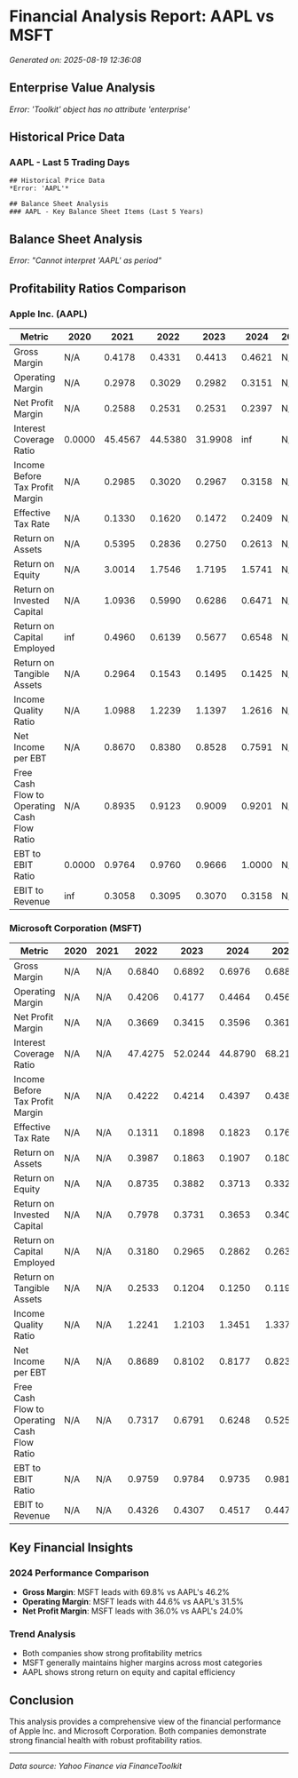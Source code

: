 # Financial Analysis Report: AAPL vs MSFT
*Generated on: 2025-08-19 12:36:08*

## Enterprise Value Analysis
*Error: 'Toolkit' object has no attribute 'enterprise'*

## Historical Price Data
### AAPL - Last 5 Trading Days
```
## Historical Price Data
*Error: 'AAPL'*

## Balance Sheet Analysis
### AAPL - Key Balance Sheet Items (Last 5 Years)
```
## Balance Sheet Analysis
*Error: "Cannot interpret 'AAPL' as period"*

## Profitability Ratios Comparison

### Apple Inc. (AAPL)
| Metric | 2020 | 2021 | 2022 | 2023 | 2024 | 2025 |
|--------|------|------|------|------|------|------|
| Gross Margin | N/A | 0.4178 | 0.4331 | 0.4413 | 0.4621 | N/A |
| Operating Margin | N/A | 0.2978 | 0.3029 | 0.2982 | 0.3151 | N/A |
| Net Profit Margin | N/A | 0.2588 | 0.2531 | 0.2531 | 0.2397 | N/A |
| Interest Coverage Ratio | 0.0000 | 45.4567 | 44.5380 | 31.9908 | inf | N/A |
| Income Before Tax Profit Margin | N/A | 0.2985 | 0.3020 | 0.2967 | 0.3158 | N/A |
| Effective Tax Rate | N/A | 0.1330 | 0.1620 | 0.1472 | 0.2409 | N/A |
| Return on Assets | N/A | 0.5395 | 0.2836 | 0.2750 | 0.2613 | N/A |
| Return on Equity | N/A | 3.0014 | 1.7546 | 1.7195 | 1.5741 | N/A |
| Return on Invested Capital | N/A | 1.0936 | 0.5990 | 0.6286 | 0.6471 | N/A |
| Return on Capital Employed | inf | 0.4960 | 0.6139 | 0.5677 | 0.6548 | N/A |
| Return on Tangible Assets | N/A | 0.2964 | 0.1543 | 0.1495 | 0.1425 | N/A |
| Income Quality Ratio | N/A | 1.0988 | 1.2239 | 1.1397 | 1.2616 | N/A |
| Net Income per EBT | N/A | 0.8670 | 0.8380 | 0.8528 | 0.7591 | N/A |
| Free Cash Flow to Operating Cash Flow Ratio | N/A | 0.8935 | 0.9123 | 0.9009 | 0.9201 | N/A |
| EBT to EBIT Ratio | 0.0000 | 0.9764 | 0.9760 | 0.9666 | 1.0000 | N/A |
| EBIT to Revenue | inf | 0.3058 | 0.3095 | 0.3070 | 0.3158 | N/A |

### Microsoft Corporation (MSFT)
| Metric | 2020 | 2021 | 2022 | 2023 | 2024 | 2025 |
|--------|------|------|------|------|------|------|
| Gross Margin | N/A | N/A | 0.6840 | 0.6892 | 0.6976 | 0.6882 |
| Operating Margin | N/A | N/A | 0.4206 | 0.4177 | 0.4464 | 0.4562 |
| Net Profit Margin | N/A | N/A | 0.3669 | 0.3415 | 0.3596 | 0.3615 |
| Interest Coverage Ratio | N/A | N/A | 47.4275 | 52.0244 | 44.8790 | 68.2101 |
| Income Before Tax Profit Margin | N/A | N/A | 0.4222 | 0.4214 | 0.4397 | 0.4388 |
| Effective Tax Rate | N/A | N/A | 0.1311 | 0.1898 | 0.1823 | 0.1763 |
| Return on Assets | N/A | N/A | 0.3987 | 0.1863 | 0.1907 | 0.1800 |
| Return on Equity | N/A | N/A | 0.8735 | 0.3882 | 0.3713 | 0.3328 |
| Return on Invested Capital | N/A | N/A | 0.7978 | 0.3731 | 0.3653 | 0.3405 |
| Return on Capital Employed | N/A | N/A | 0.3180 | 0.2965 | 0.2862 | 0.2637 |
| Return on Tangible Assets | N/A | N/A | 0.2533 | 0.1204 | 0.1250 | 0.1198 |
| Income Quality Ratio | N/A | N/A | 1.2241 | 1.2103 | 1.3451 | 1.3371 |
| Net Income per EBT | N/A | N/A | 0.8689 | 0.8102 | 0.8177 | 0.8237 |
| Free Cash Flow to Operating Cash Flow Ratio | N/A | N/A | 0.7317 | 0.6791 | 0.6248 | 0.5259 |
| EBT to EBIT Ratio | N/A | N/A | 0.9759 | 0.9784 | 0.9735 | 0.9811 |
| EBIT to Revenue | N/A | N/A | 0.4326 | 0.4307 | 0.4517 | 0.4473 |

## Key Financial Insights

### 2024 Performance Comparison

- **Gross Margin**: MSFT leads with 69.8% vs AAPL's 46.2%
- **Operating Margin**: MSFT leads with 44.6% vs AAPL's 31.5%
- **Net Profit Margin**: MSFT leads with 36.0% vs AAPL's 24.0%

### Trend Analysis
- Both companies show strong profitability metrics
- MSFT generally maintains higher margins across most categories
- AAPL shows strong return on equity and capital efficiency

## Conclusion
This analysis provides a comprehensive view of the financial performance of Apple Inc. and Microsoft Corporation.
Both companies demonstrate strong financial health with robust profitability ratios.

---
*Data source: Yahoo Finance via FinanceToolkit*